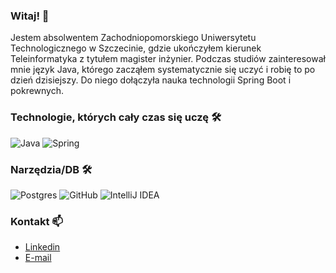 ### Witaj! 👋
Jestem absolwentem Zachodniopomorskiego Uniwersytetu Technologicznego w Szczecinie, gdzie ukończyłem
kierunek Teleinformatyka z tytułem magister inżynier. Podczas studiów zainteresował mnie język Java, którego
zacząłem systematycznie się uczyć i robię to po dzień dzisiejszy. Do niego dołączyła nauka technologii Spring Boot i
pokrewnych.

### Technologie, których cały czas się uczę 🛠️
![Java](https://img.shields.io/badge/java-%23ED8B00.svg?style=for-the-badge&logo=java&logoColor=white)
![Spring](https://img.shields.io/badge/spring-%236DB33F.svg?style=for-the-badge&logo=spring&logoColor=white)

### Narzędzia/DB 🛠️
![Postgres](https://img.shields.io/badge/postgres-%23316192.svg?style=for-the-badge&logo=postgresql&logoColor=white)
![GitHub](https://img.shields.io/badge/github-%23121011.svg?style=for-the-badge&logo=github&logoColor=white)
![IntelliJ IDEA](https://img.shields.io/badge/IntelliJIDEA-000000.svg?style=for-the-badge&logo=intellij-idea&logoColor=white)

### Kontakt 📫
- [Linkedin](https://www.linkedin.com/in/zakrzewski-michal/)
- [E-mail](mailto:michal.zakrzewsky@gmail.com)

<!--
**michalzakrzewski/michalzakrzewski** is a ✨ _special_ ✨ repository because its `README.md` (this file) appears on your GitHub profile.

Here are some ideas to get you started:

- 🔭 I’m currently working on ...
- 🌱 I’m currently learning ...
- 👯 I’m looking to collaborate on ...
- 🤔 I’m looking for help with ...
- 💬 Ask me about ...
- 📫 How to reach me: ...
- 😄 Pronouns: ...
- ⚡ Fun fact: ...
-->
